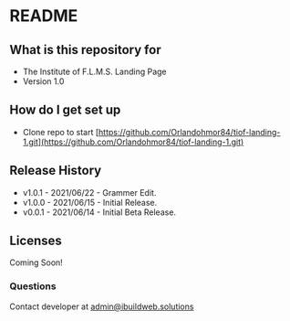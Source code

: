 # README #

## What is this repository for ##

* The Institute of F.L.M.S. Landing Page
* Version 1.0

## How do I get set up ##

* Clone repo to start [https://github.com/Orlandohmor84/tiof-landing-1.git](https://github.com/Orlandohmor84/tiof-landing-1.git)

## Release History ##

* v1.0.1 - 2021/06/22 - Grammer Edit.
* v1.0.0 - 2021/06/15 - Initial Release.
* v0.0.1 - 2021/06/14 - Initial Beta Release.

## Licenses ##

Coming Soon!

### Questions ###

Contact developer at admin@ibuildweb.solutions